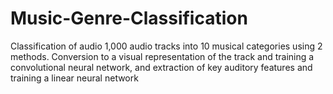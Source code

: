 # Music-Genre-Classification
Classification of audio 1,000 audio tracks into 10 musical categories using 2 methods. Conversion to a visual representation of the track and training a convolutional neural network, and extraction of key auditory features and training a linear neural network 
